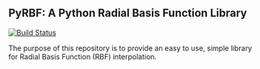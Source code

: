 ## PyRBF: A Python Radial Basis Function Library

[![Build Status](https://travis-ci.org/srowe12/PyRBF.svg?branch=master)](https://travis-ci.org/srowe12/PyRBF)

The purpose of this repository is to provide an easy to use, simple library for Radial Basis Function (RBF) interpolation. 

